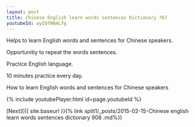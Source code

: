 ```yaml
---
layout: post
title: Chinese English learn words sentences Dictionary 767 
youtubeId: wyIOfNN4Lfg
---
```

 
 
Helps to learn English words and sentences for Chinese speakers.

Opportunitiy to repeat the words sentences. 

Practice English language. 
 
10 minutes practice every day. 
 
How to learn English words and sentences for Chinese speakers 
 
{% include youtubePlayer.html id=page.youtubeId %}
 
 
[Next]({{ site.baseurl }}{% link  split1/_posts/2015-02-15-Chinese english learn words sentences dictionary 908 .md%})
 
